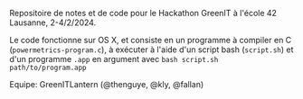 Repositoire de notes et de code pour le Hackathon GreenIT à l'école 42 Lausanne, 2-4/2/2024.

Le code fonctionne sur OS X, et consiste en un programme à compiler en C (`powermetrics-program.c`), à exécuter à l'aide d'un script bash (`script.sh`) et d'un programme `.app` en argument avec `bash script.sh path/to/program.app`

Equipe: GreenITLantern (@thenguye, @kly, @fallan)
